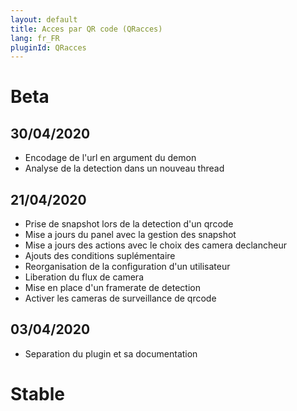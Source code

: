 ```yaml
---
layout: default
title: Acces par QR code (QRacces)
lang: fr_FR
pluginId: QRacces
---
```


# Beta
## 30/04/2020
* Encodage de l'url en argument du demon
* Analyse de la detection dans un nouveau thread
## 21/04/2020
* Prise de snapshot lors de la detection d'un qrcode
* Mise a jours du panel avec la gestion des snapshot
* Mise a jours des actions avec le choix des camera declancheur
* Ajouts des conditions suplémentaire
* Reorganisation de la configuration d'un utilisateur
* Liberation du flux de camera
* Mise en place d'un framerate de detection
* Activer les cameras de surveillance de qrcode

## 03/04/2020

* Separation du plugin et sa documentation

# Stable

